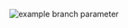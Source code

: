 ![example branch parameter](https://github.com/github/docs/actions/workflows/main.yml/badge.svg?branch=active)
